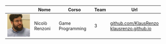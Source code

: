 |   | Nome | Corso | Team | Url |
|---|---|---|---|---|
|![](./NicoloRenzoni/profile_lr.jpg) | Nicolò Renzoni | Game Programming | 3 | [github.com/KlausRenzo](https://github.com/KlausRenzo)<br>[klausrenzo.github.io](https://klausrenzo.github.io)